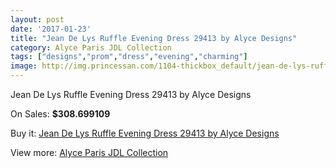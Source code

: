 ```yaml
---
layout: post
date: '2017-01-23'
title: "Jean De Lys Ruffle Evening Dress 29413 by Alyce Designs"
category: Alyce Paris JDL Collection
tags: ["designs","prom","dress","evening","charming"]
image: http://img.princessan.com/1104-thickbox_default/jean-de-lys-ruffle-evening-dress-29413-by-alyce-designs.jpg
---
```

Jean De Lys Ruffle Evening Dress 29413 by Alyce Designs

On Sales: **$308.699109**
<a href="https://www.princessan.com/en/alyce-paris-jdl-collection/519-jean-de-lys-ruffle-evening-dress-29413-by-alyce-designs.html"><amp-img layout="responsive" width="600" height="600" src="//img.princessan.com/1104-thickbox_default/jean-de-lys-ruffle-evening-dress-29413-by-alyce-designs.jpg" alt="Jean De Lys Ruffle Evening Dress 29413 by Alyce Designs 0" /></a>
<a href="https://www.princessan.com/en/alyce-paris-jdl-collection/519-jean-de-lys-ruffle-evening-dress-29413-by-alyce-designs.html"><amp-img layout="responsive" width="600" height="600" src="//img.princessan.com/1105-thickbox_default/jean-de-lys-ruffle-evening-dress-29413-by-alyce-designs.jpg" alt="Jean De Lys Ruffle Evening Dress 29413 by Alyce Designs 1" /></a>
<a href="https://www.princessan.com/en/alyce-paris-jdl-collection/519-jean-de-lys-ruffle-evening-dress-29413-by-alyce-designs.html"><amp-img layout="responsive" width="600" height="600" src="//img.princessan.com/1106-thickbox_default/jean-de-lys-ruffle-evening-dress-29413-by-alyce-designs.jpg" alt="Jean De Lys Ruffle Evening Dress 29413 by Alyce Designs 2" /></a>

Buy it: [Jean De Lys Ruffle Evening Dress 29413 by Alyce Designs](https://www.princessan.com/en/alyce-paris-jdl-collection/519-jean-de-lys-ruffle-evening-dress-29413-by-alyce-designs.html "Jean De Lys Ruffle Evening Dress 29413 by Alyce Designs")

View more: [Alyce Paris JDL Collection](https://www.princessan.com/en/7-alyce-paris-jdl-collection "Alyce Paris JDL Collection")